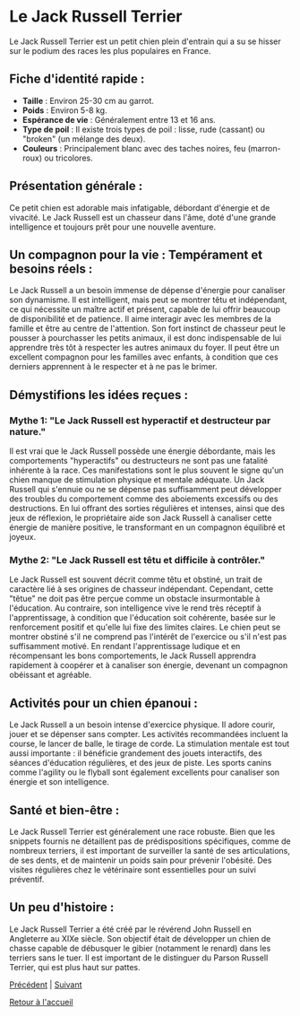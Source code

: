 # Le Jack Russell Terrier

Le Jack Russell Terrier est un petit chien plein d'entrain qui a su se hisser sur le podium des races les plus populaires en France.

## Fiche d'identité rapide :
- **Taille** : Environ 25-30 cm au garrot.
- **Poids** : Environ 5-8 kg.
- **Espérance de vie** : Généralement entre 13 et 16 ans.
- **Type de poil** : Il existe trois types de poil : lisse, rude (cassant) ou "broken" (un mélange des deux).
- **Couleurs** : Principalement blanc avec des taches noires, feu (marron-roux) ou tricolores.

## Présentation générale :
Ce petit chien est adorable mais infatigable, débordant d'énergie et de vivacité. Le Jack Russell est un chasseur dans l'âme, doté d'une grande intelligence et toujours prêt pour une nouvelle aventure.

## Un compagnon pour la vie : Tempérament et besoins réels :
Le Jack Russell a un besoin immense de dépense d'énergie pour canaliser son dynamisme. Il est intelligent, mais peut se montrer têtu et indépendant, ce qui nécessite un maître actif et présent, capable de lui offrir beaucoup de disponibilité et de patience. Il aime interagir avec les membres de la famille et être au centre de l'attention. Son fort instinct de chasseur peut le pousser à pourchasser les petits animaux, il est donc indispensable de lui apprendre très tôt à respecter les autres animaux du foyer. Il peut être un excellent compagnon pour les familles avec enfants, à condition que ces derniers apprennent à le respecter et à ne pas le brimer.

## Démystifions les idées reçues :
### Mythe 1: "Le Jack Russell est hyperactif et destructeur par nature."
Il est vrai que le Jack Russell possède une énergie débordante, mais les comportements "hyperactifs" ou destructeurs ne sont pas une fatalité inhérente à la race. Ces manifestations sont le plus souvent le signe qu'un chien manque de stimulation physique et mentale adéquate. Un Jack Russell qui s'ennuie ou ne se dépense pas suffisamment peut développer des troubles du comportement comme des aboiements excessifs ou des destructions. En lui offrant des sorties régulières et intenses, ainsi que des jeux de réflexion, le propriétaire aide son Jack Russell à canaliser cette énergie de manière positive, le transformant en un compagnon équilibré et joyeux.

### Mythe 2: "Le Jack Russell est têtu et difficile à contrôler."
Le Jack Russell est souvent décrit comme têtu et obstiné, un trait de caractère lié à ses origines de chasseur indépendant. Cependant, cette "têtue" ne doit pas être perçue comme un obstacle insurmontable à l'éducation. Au contraire, son intelligence vive le rend très réceptif à l'apprentissage, à condition que l'éducation soit cohérente, basée sur le renforcement positif et qu'elle lui fixe des limites claires. Le chien peut se montrer obstiné s'il ne comprend pas l'intérêt de l'exercice ou s'il n'est pas suffisamment motivé. En rendant l'apprentissage ludique et en récompensant les bons comportements, le Jack Russell apprendra rapidement à coopérer et à canaliser son énergie, devenant un compagnon obéissant et agréable.

## Activités pour un chien épanoui :
Le Jack Russell a un besoin intense d'exercice physique. Il adore courir, jouer et se dépenser sans compter. Les activités recommandées incluent la course, le lancer de balle, le tirage de corde. La stimulation mentale est tout aussi importante : il bénéficie grandement des jouets interactifs, des séances d'éducation régulières, et des jeux de piste. Les sports canins comme l'agility ou le flyball sont également excellents pour canaliser son énergie et son intelligence.

## Santé et bien-être :
Le Jack Russell Terrier est généralement une race robuste. Bien que les snippets fournis ne détaillent pas de prédispositions spécifiques, comme de nombreux terriers, il est important de surveiller la santé de ses articulations, de ses dents, et de maintenir un poids sain pour prévenir l'obésité. Des visites régulières chez le vétérinaire sont essentielles pour un suivi préventif.

## Un peu d'histoire :
Le Jack Russell Terrier a été créé par le révérend John Russell en Angleterre au XIXe siècle. Son objectif était de développer un chien de chasse capable de débusquer le gibier (notamment le renard) dans les terriers sans le tuer. Il est important de le distinguer du Parson Russell Terrier, qui est plus haut sur pattes. 

[Précédent](./golden_retriever.md) | [Suivant](./labrador_retriever.md)

[Retour à l'accueil](../index.md) 